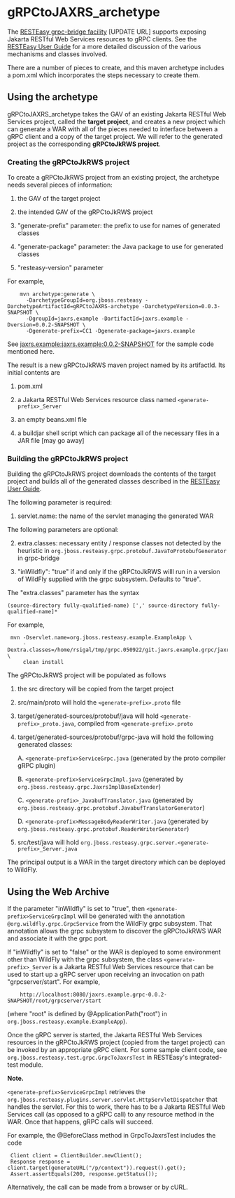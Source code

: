 # gRPCtoJAXRS_archetype

The [RESTEasy grpc-bridge facility](https://github.com/resteasy/resteasy) [UPDATE URL]
supports exposing Jakarta RESTful Web Services resources to gRPC clients. See the 
[RESTEasy User Guide](https://resteasy.dev/docs/) for a more detailed
discussion of the various mechanisms and classes involved.

There are a number of pieces to create, and this maven archetype includes a pom.xml which 
incorporates the steps necessary to create them.

## Using the archetype

gRPCtoJAXRS_archetype takes the GAV of an existing Jakarta RESTful Web Services project, called the **target project**,
and creates a new project which can generate a WAR with all of the pieces needed to interface between a gRPC client 
and a copy of the target project. We will refer to the generated project as the corresponding
**gRPCtoJkRWS project**.

### Creating the gRPCtoJkRWS project

To create a gRPCtoJkRWS project from an existing project, the archetype needs several 
pieces of information:

 1. the GAV of the target project

 2. the intended GAV of the gRPCtoJkRWS project

 3. "generate-prefix" parameter: the prefix to use for names of generated classes

 4. "generate-package" parameter: the Java package to use for generated classes

 5. "resteasy-version" parameter

For example,

        mvn archetype:generate \
          -DarchetypeGroupId=org.jboss.resteasy -DarchetypeArtifactId=gRPCtoJAXRS-archetype -DarchetypeVersion=0.0.3-SNAPSHOT \
          -DgroupId=jaxrs.example -DartifactId=jaxrs.example -Dversion=0.0.2-SNAPSHOT \
          -Dgenerate-prefix=CC1 -Dgenerate-package=jaxrs.example

See [jaxrs.example:jaxrs.example:0.0.2-SNAPSHOT](https://github.com/ronsigal/jaxrs-example) 
for the sample code mentioned here.

The result is a new gRPCtoJkRWS maven project named by its artifactId. Its initial contents are

 1. pom.xml
  
 2. a Jakarta RESTful Web Services resource class named `<generate-prefix>_Server`
 
 3. an empty beans.xml file

 4. a buildjar shell script which can package all of the necessary files in a JAR file [may go away]
 
### Building the gRPCtoJkRWS project

Building the gRPCtoJkRWS project downloads the contents of the target 
project and builds all of the generated classes described in the
[RESTEasy User Guide](https://resteasy.dev/docs/).

The following parameter is required:
 
 1. servlet.name: the name of the servlet managing the generated WAR

The following parameters are optional:

 2. extra.classes: necessary entity / response classes not detected by the heuristic in `org.jboss.resteasy.grpc.protobuf.JavaToProtobufGenerator`
    in grpc-bridge
    
 3. "inWildfly": "true" if and only if the gRPCtoJkRWS willl run in a version of WildFly supplied with the grpc subsystem. Defaults to "true".

The "extra.classes" parameter has the syntax

    (source-directory fully-qualified-name) [',' source-directory fully-qualified-name]*
 
For example,

     mvn -Dservlet.name=org.jboss.resteasy.example.ExampleApp \
         -Dextra.classes=/home/rsigal/tmp/grpc.050922/git.jaxrs.example.grpc/jaxrs.example/src/main/java:org.jboss.resteasy.example.CC7,/home/rsigal/tmp/grpc.050922/git.jaxrs.example.grpc/jaxrs.example/src/main/java:org.jboss.resteasy.example.CC6 \
         clean install
        
The gRPCtoJkRWS project will be populated as follows

 1. the src directory will be copied from the target project
 
 2. src/main/proto will hold the `<generate-prefix>.proto` file
 
 3. target/generated-sources/protobuf/java will hold `<generate-prefix>_proto.java`, compiled 
    from `<generate-prefix>.proto`
    
 4. target/generated-sources/protobuf/grpc-java will hold the following generated classes:
 
    A. `<generate-prefix>ServiceGrpc.java` (generated by the proto compiler gRPC plugin)
    
    B. `<generate-prefix>ServiceGrpcImpl.java` (generated by `org.jboss.resteasy.grpc.JaxrsImplBaseExtender`)
    
    C. `<generate-prefix>_JavabufTranslator.java` (generated by `org.jboss.resteasy.grpc.protobuf.JavabufTranslatorGenerator`)
    
    D. `<generate-prefix>MessageBodyReaderWriter.java` (generated by `org.jboss.resteasy.grpc.protobuf.ReaderWriterGenerator`)
    
 5. src/test/java will hold `org.jboss.resteasy.grpc.server.<generate-prefix>_Server.java`
    
The principal output is a WAR in the target directory which can be deployed to WildFly.

## Using the Web Archive

If the parameter "inWildfly" is set to "true", then `<generate-prefix>ServiceGrpcImpl` will be generated with the
annotation `@org.wildfly.grpc.GrpcService` from the WildFly grpc subsystem. That annotation allows the grpc subsystem
to discover the gRPCtoJkRWS WAR and associate it with the grpc port.

If "inWildfly" is set to "false" or the WAR is deployed to some environment other than WildFly with the grpc subsystem, the
class `<generate-prefix>_Server` is a Jakarta RESTful Web Services resource that can be used to start up a gRPC server 
upon receiving an invocation on path "grpcserver/start". For example,

        http://localhost:8080/jaxrs.example.grpc-0.0.2-SNAPSHOT/root/grpcserver/start
        
(where "root" is defined by @ApplicationPath("root") in `org.jboss.resteasy.example.ExampleApp`).
        
Once the gRPC server is started, the Jakarta RESTful Web Services resources in the gRPCtoJkRWS project (copied from the
target project) can be invoked by an appropriate gRPC client. For some sample client code, see
`org.jboss.resteasy.test.grpc.GrpcToJaxrsTest` in RESTEasy's integrated-test module.

**Note.**

`<generate-prefix>ServiceGrpcImpl` retrieves the `org.jboss.resteasy.plugins.server.servlet.HttpServletDispatcher`
that handles the servlet. For this to work, there has to be a Jakarta RESTful Web Services call (as opposed to a gRPC call)
to any resource method in the WAR. Once that happens, gRPC calls will succeed.

For example, the @BeforeClass method in GrpcToJaxrsTest includes the code

     Client client = ClientBuilder.newClient();
     Response response = client.target(generateURL("/p/context")).request().get();
     Assert.assertEquals(200, response.getStatus());

Alternatively, the call can be made from a browser or by cURL.

